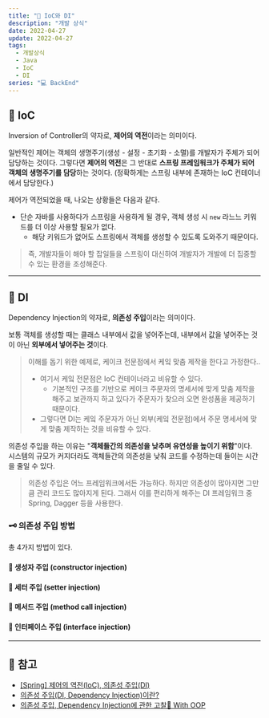 ```yaml
---
title: "💬 IoC와 DI"
description: "개발 상식"
date: 2022-04-27
update: 2022-04-27
tags:
  - 개발상식
  - Java
  - IoC
  - DI
series: "💻 BackEnd"
---
```


## 🧷 IoC
Inversion of Controller의 약자로, **제어의 역전**이라는 의미이다.

일반적인 제어는 객체의 생명주기(생성 - 설정 - 초기화 - 소멸)를 개발자가 주체가 되어 담당하는 것이다. 그렇다면 **제어의 역전**은 그 반대로 **스프링 프레임워크가 주체가 되어 객체의 생명주기를 담당**하는 것이다. (정확하게는 스프링 내부에 존재하는 IoC 컨테이너에서 담당한다.)

제어가 역전되었을 때, 나오는 상황들은 다음과 같다.
- 단순 자바를 사용하다가 스프링을 사용하게 될 경우, 객체 생성 시 `new` 라느느 키워드를 더 이상 사용할 필요가 없다.
  - 해당 키워드가 없어도 스프링에서 객체를 생성할 수 있도록 도와주기 때문이다.

> 즉, 개발자들이 해야 할 잡일들을 스프링이 대신하여 개발자가 개발에 더 집중할 수 있는 환경을 조성해준다.

---

## 🧷 DI
Dependency Injection의 약자로, **의존성 주입**이라는 의미이다.

보통 객체를 생성할 때는 클래스 내부에서 값을 넣어주는데, 내부에서 값을 넣어주는 것이 아닌 **외부에서 넣어주는 것**이다.

> 이해를 돕기 위한 예제로, 케이크 전문점에서 케잌 맞춤 제작을 한다고 가정한다..
> - 여기서 케잌 전문점은 IoC 컨테이너라고 비유할 수 있다.
>   - 기본적인 구조를 기반으로 케이크 주문자의 명세서에 맞게 맞춤 제작을 해주고 보관까지 하고 있다가 주문자가 찾으러 오면 완성품을 제공하기 때문이다.
> - 그렇다면 DI는 케잌 주문자가 아닌 외부(케잌 전문점)에서 주문 명세서에 맞게 맞춤 제작하는 것을 비유할 수 있다. 

의존성 주입을 하는 이유는 "**객체들간의 의존성을 낮추며 유연성을 높이기 위함**"이다. 시스템의 규모가 커지더라도 객체들간의 의존성을 낮춰 코드를 수정하는데 들이는 시간을 줄일 수 있다.

> 의존성 주입은 어느 프레임워크에서든 가능하다. 하지만 의존성이 많아지면 그만큼 관리 코드도 많아지게 된다. 그래서 이를 편리하게 해주는 DI 프레임워크 중 Spring, Dagger 등을 사용한다.

### 🗝 의존성 주입 방법
총 4가지 방법이 있다.
#### 🔧 생성자 주입 (constructor injection)

#### 🔧 세터 주입 (setter injection)

#### 🔧 메서드 주입 (method call injection)

#### 🔧 인터페이스 주입 (interface injection)
---

## 📕 참고
- [[Spring] 제어의 역전(IoC), 의존성 주입(DI)](https://jforj.tistory.com/50)
- [의존성 주입(DI, Dependency Injection)이란?](https://umbum.dev/873)
- [의존성 주입, Dependency Injection에 관한 고찰🔎 With OOP](https://hue-dev.site/springframework/2021/05/03/Dependency-Injection-%EC%9D%B4-%EB%AD%90%EC%97%90%EC%9A%94.html)